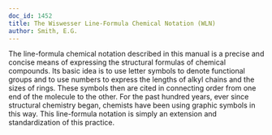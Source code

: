 ```yaml
---
doc_id: 1452
title: The Wiswesser Line-Formula Chemical Notation (WLN)
author: Smith, E.G.
---
```


The line-formula chemical notation described in this manual
is a precise and concise means of expressing the structural
formulas of chemical compounds.  Its basic idea is to use
letter symbols to denote functional groups and to use numbers
to express the lengths of alkyl chains and the sizes of rings.
These symbols then are cited in connecting order from one end of
the molecule to the other.  For the past hundred years, ever
since structural chemistry began, chemists have been using graphic
symbols in this way.  This line-formula notation is simply an
extension and standardization of this practice.